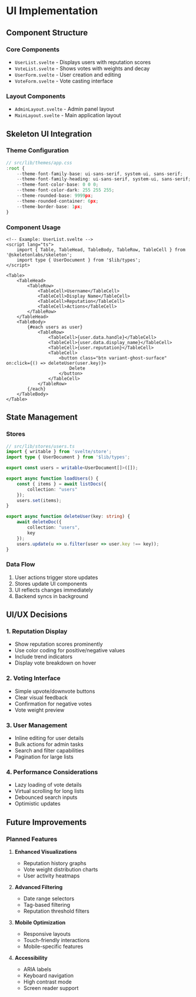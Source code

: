 # UI Implementation

## Component Structure

### Core Components
- `UserList.svelte` - Displays users with reputation scores
- `VoteList.svelte` - Shows votes with weights and decay
- `UserForm.svelte` - User creation and editing
- `VoteForm.svelte` - Vote casting interface

### Layout Components
- `AdminLayout.svelte` - Admin panel layout
- `MainLayout.svelte` - Main application layout

## Skeleton UI Integration

### Theme Configuration
```typescript
// src/lib/themes/app.css
:root {
    --theme-font-family-base: ui-sans-serif, system-ui, sans-serif;
    --theme-font-family-heading: ui-sans-serif, system-ui, sans-serif;
    --theme-font-color-base: 0 0 0;
    --theme-font-color-dark: 255 255 255;
    --theme-rounded-base: 9999px;
    --theme-rounded-container: 6px;
    --theme-border-base: 1px;
}
```

### Component Usage
```svelte
<!-- Example: UserList.svelte -->
<script lang="ts">
    import { Table, TableHead, TableBody, TableRow, TableCell } from '@skeletonlabs/skeleton';
    import type { UserDocument } from '$lib/types';
</script>

<Table>
    <TableHead>
        <TableRow>
            <TableCell>Username</TableCell>
            <TableCell>Display Name</TableCell>
            <TableCell>Reputation</TableCell>
            <TableCell>Actions</TableCell>
        </TableRow>
    </TableHead>
    <TableBody>
        {#each users as user}
            <TableRow>
                <TableCell>{user.data.handle}</TableCell>
                <TableCell>{user.data.display_name}</TableCell>
                <TableCell>{user.reputation}</TableCell>
                <TableCell>
                    <button class="btn variant-ghost-surface" on:click={() => deleteUser(user.key)}>
                        Delete
                    </button>
                </TableCell>
            </TableRow>
        {/each}
    </TableBody>
</Table>
```

## State Management

### Stores
```typescript
// src/lib/stores/users.ts
import { writable } from 'svelte/store';
import type { UserDocument } from '$lib/types';

export const users = writable<UserDocument[]>([]);

export async function loadUsers() {
    const { items } = await listDocs({
        collection: "users"
    });
    users.set(items);
}

export async function deleteUser(key: string) {
    await deleteDoc({
        collection: "users",
        key
    });
    users.update(u => u.filter(user => user.key !== key));
}
```

### Data Flow
1. User actions trigger store updates
2. Stores update UI components
3. UI reflects changes immediately
4. Backend syncs in background

## UI/UX Decisions

### 1. Reputation Display
- Show reputation scores prominently
- Use color coding for positive/negative values
- Include trend indicators
- Display vote breakdown on hover

### 2. Voting Interface
- Simple upvote/downvote buttons
- Clear visual feedback
- Confirmation for negative votes
- Vote weight preview

### 3. User Management
- Inline editing for user details
- Bulk actions for admin tasks
- Search and filter capabilities
- Pagination for large lists

### 4. Performance Considerations
- Lazy loading of vote details
- Virtual scrolling for long lists
- Debounced search inputs
- Optimistic updates

## Future Improvements

### Planned Features
1. **Enhanced Visualizations**
   - Reputation history graphs
   - Vote weight distribution charts
   - User activity heatmaps

2. **Advanced Filtering**
   - Date range selectors
   - Tag-based filtering
   - Reputation threshold filters

3. **Mobile Optimization**
   - Responsive layouts
   - Touch-friendly interactions
   - Mobile-specific features

4. **Accessibility**
   - ARIA labels
   - Keyboard navigation
   - High contrast mode
   - Screen reader support 